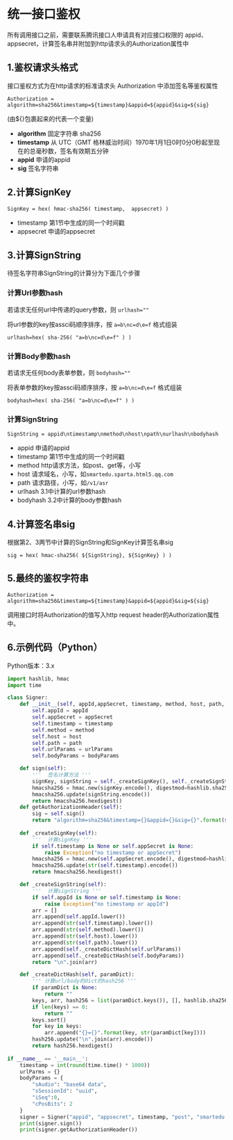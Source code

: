 # 统一接口鉴权  

所有调用接口之前，需要联系腾讯接口人申请具有对应接口权限的 appid、 appsecret，计算签名串并附加到http请求头的Authorization属性中

## 1.鉴权请求头格式

接口鉴权方式为在http请求的标准请求头 Authorization 中添加签名等鉴权属性  

`Authorization = algorithm=sha256&timestamp=${timestamp}&appid=${appid}&sig=${sig}`  

(由${}包裹起来的代表一个变量)   

- **algorithm** 固定字符串 sha256
- **timestamp**  从 UTC（GMT 格林威治时间）1970年1月1日0时0分0秒起至现在的总毫秒数，签名有效期五分钟   
- **appid** 申请的appid
- **sig** 签名字符串

## 2.计算SignKey   

`SignKey = hex( hmac-sha256( timestamp,  appsecret) )`  

- timestamp 第1节中生成的同一个时间戳
- appsecret 申请的appsecret

## 3.计算SignString   

待签名字符串SignString的计算分为下面几个步骤

### 计算Url参数hash  

若请求无任何url中传递的query参数，则 `urlhash=""`  

将url参数的key按assci码顺序排序，按 `a=b\nc=d\e=f` 格式组装  

`urlhash=hex( sha-256( "a=b\nc=d\e=f" ) )`

### 计算Body参数hash  

若请求无任何body表单参数，则 `bodyhash=""`  

将表单参数的key按assci码顺序排序，按 `a=b\nc=d\e=f` 格式组装  

`bodyhash=hex( sha-256( "a=b\nc=d\e=f" ) )`

### 计算SignString

`SignString = appid\ntimestamp\nmethod\nhost\npath\nurlhash\nbodyhash`   
- appid 申请的appid
- timestamp 第1节中生成的同一个时间戳
- method http请求方法，如post、get等，小写
- host 请求域名，小写，如`smartedu.sparta.html5.qq.com`
- path 请求路径，小写，如`/v1/asr`
- urlhash 3.1中计算的url参数hash
- bodyhash 3.2中计算的body参数hash

## 4.计算签名串sig    

根据第2、3两节中计算的SignString和SignKey计算签名串sig  

`sig = hex( hmac-sha256( ${SignString}, ${SignKey} ) )`    

## 5.最终的鉴权字符串

`Authorization = algorithm=sha256&timestamp=${timestamp}&appid=${appid}&sig=${sig}`   

调用接口时将Authorization的值写入http request header的Authorization属性中。  

## 6.示例代码（Python）  

Python版本：3.x  

```python  
import hashlib, hmac
import time

class Signer:
    def __init__(self, appId,appSecret, timestamp, method, host, path, urlParams = {}, bodyParams = {}):
        self.appId = appId
        self.appSecret = appSecret
        self.timestamp = timestamp
        self.method = method
        self.host = host
        self.path = path
        self.urlParams = urlParams
        self.bodyParams = bodyParams

    def sign(self):
        '''  签名计算方法 '''
        signKey, signString = self._createSignKey(), self._createSignString(), 
        hmacsha256 = hmac.new(signKey.encode(), digestmod=hashlib.sha256)
        hmacsha256.update(signString.encode())
        return hmacsha256.hexdigest()
    def getAuthorizationHeader(self):
        sig = self.sign()
        return "algorithm=sha256&timestamp={}&appid={}&sig={}".format(self.timestamp, self.appId, sig)
    
    def _createSignKey(self):
        '''  计算signKey '''
        if self.timestamp is None or self.appSecret is None:
            raise Exception("no timestamp or appSecret")
        hmacsha256 = hmac.new(self.appSecret.encode(), digestmod=hashlib.sha256)
        hmacsha256.update(str(self.timestamp).encode())
        return hmacsha256.hexdigest()

    def _createSignString(self):
        '''  计算signString '''
        if self.appId is None or self.timestamp is None:
            raise Exception("no timestamp or appId")
        arr = []
        arr.append(self.appId.lower())
        arr.append(str(self.timestamp).lower())
        arr.append(str(self.method).lower())
        arr.append(str(self.host).lower())
        arr.append(str(self.path).lower())
        arr.append(self._createDictHash(self.urlParams))
        arr.append(self._createDictHash(self.bodyParams))
        return "\n".join(arr)

    def _createDictHash(self, paramDict):
        ''' 计算url/body的dict的hash256 '''
        if paramDict is None:
            return ""
        keys, arr, hash256 = list(paramDict.keys()), [], hashlib.sha256()
        if len(keys) == 0:
            return ""
        keys.sort()
        for key in keys:
            arr.append("{}={}".format(key, str(paramDict[key])))
        hash256.update("\n".join(arr).encode())
        return hash256.hexdigest()
        
if __name__ == '__main__':
    timestamp = int(round(time.time() * 1000))
    urlParms = {}
    bodyParams = {
        "sAudio": "base64 data",
        "sSessionId": "uuid",
        "iSeq":0,
        "cPosBits": 2
    }
    signer = Signer("appid", "appsecret", timestamp, "post", "smartedu.html5.qq.com", "/v1/asr", urlParms, bodyParams )
    print(signer.sign())
    print(signer.getAuthorizationHeader())
```